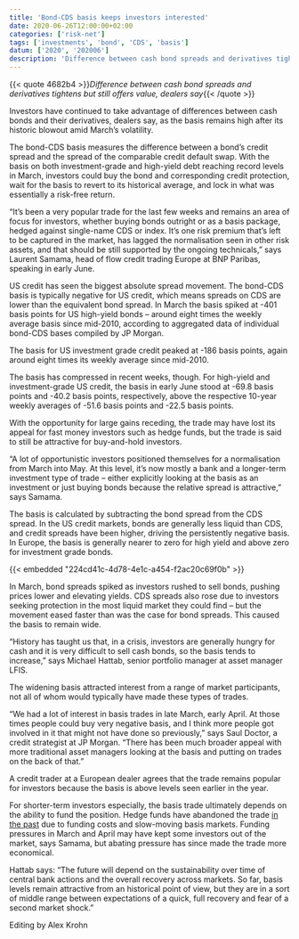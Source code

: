 ```yaml
---
title: 'Bond-CDS basis keeps investors interested'
date: 2020-06-26T12:00:00+02:00
categories: ['risk-net']
tags: ['investments', 'bond', 'CDS', 'basis']
datum: ['2020', '202006']
description: 'Difference between cash bond spreads and derivatives tightens but still offers value, dealers say'
---
```


{{< quote 4682b4 >}}_Difference between cash bond spreads and derivatives tightens but still offers value, dealers say_{{< /quote >}}

Investors have continued to take advantage of differences between cash bonds and their derivatives, dealers say, as the basis remains high after its historic blowout amid March’s volatility.

The bond-CDS basis measures the difference between a bond’s credit spread and the spread of the comparable credit default swap. With the basis on both investment-grade and high-yield debt reaching record levels in March, investors could buy the bond and corresponding credit protection, wait for the basis to revert to its historical average, and lock in what was essentially a risk-free return.

“It’s been a very popular trade for the last few weeks and remains an area of focus for investors, whether buying bonds outright or as a basis package, hedged against single-name CDS or index. It’s one risk premium that’s left to be captured in the market, has lagged the normalisation seen in other risk assets, and that should be still supported by the ongoing technicals,” says Laurent Samama, head of flow credit trading Europe at BNP Paribas, speaking in early June.

US credit has seen the biggest absolute spread movement. The bond-CDS basis is typically negative for US credit, which means spreads on CDS are lower than the equivalent bond spread. In March the basis spiked at -401 basis points for US high-yield bonds – around eight times the weekly average basis since mid-2010, according to aggregated data of individual bond-CDS bases compiled by JP Morgan.

The basis for US investment grade credit peaked at -186 basis points, again around eight times its weekly average since mid-2010.

The basis has compressed in recent weeks, though. For high-yield and investment-grade US credit, the basis in early June stood at -69.8 basis points and -40.2 basis points, respectively, above the respective 10-year weekly averages of -51.6 basis points and -22.5 basis points.

With the opportunity for large gains receding, the trade may have lost its appeal for fast money investors such as hedge funds, but the trade is said to still be attractive for buy-and-hold investors.

“A lot of opportunistic investors positioned themselves for a normalisation from March into May. At this level, it’s now mostly a bank and a longer-term investment type of trade – either explicitly looking at the basis as an investment or just buying bonds because the relative spread is attractive,” says Samama.

The basis is calculated by subtracting the bond spread from the CDS spread. In the US credit markets, bonds are generally less liquid than CDS, and credit spreads have been higher, driving the persistently negative basis. In Europe, the basis is generally nearer to zero for high yield and above zero for investment grade bonds.

{{< embedded "224cd41c-4d78-4e1c-a454-f2ac20c69f0b" >}}

In March, bond spreads spiked as investors rushed to sell bonds, pushing prices lower and elevating yields. CDS spreads also rose due to investors seeking protection in the most liquid market they could find – but the movement eased faster than was the case for bond spreads. This caused the basis to remain wide.

“History has taught us that, in a crisis, investors are generally hungry for cash and it is very difficult to sell cash bonds, so the basis tends to increase,” says Michael Hattab, senior portfolio manager at asset manager LFIS.

The widening basis attracted interest from a range of market participants, not all of whom would typically have made these types of trades.

“We had a lot of interest in basis trades in late March, early April. At those times people could buy very negative basis, and I think more people got involved in it that might not have done so previously,” says Saul Doctor, a credit strategist at JP Morgan. “There has been much broader appeal with more traditional asset managers looking at the basis and putting on trades on the back of that.”

A credit trader at a European dealer agrees that the trade remains popular for investors because the basis is above levels seen earlier in the year.

For shorter-term investors especially, the basis trade ultimately depends on the ability to fund the position. Hedge funds have abandoned the trade [in the past](https://www.risk.net/derivatives/credit-derivatives/2414165/bond-cds-basis-trades-have-stopped-working-hedge-funds-say) due to funding costs and slow-moving basis markets. Funding pressures in March and April may have kept some investors out of the market, says Samama, but abating pressure has since made the trade more economical.

Hattab says: “The future will depend on the sustainability over time of central bank actions and the overall recovery across markets. So far, basis levels remain attractive from an historical point of view, but they are in a sort of middle range between expectations of a quick, full recovery and fear of a second market shock.”

Editing by Alex Krohn


